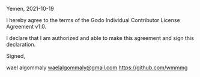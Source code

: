 Yemen, 2021-10-19

I hereby agree to the terms of the Godo Individual Contributor License Agreement v1.0.

I declare that I am authorized and able to make this agreement and sign this declaration.

Signed,

wael algommaly waelalgommaly@gmail.com https://github.com/wmmmg
